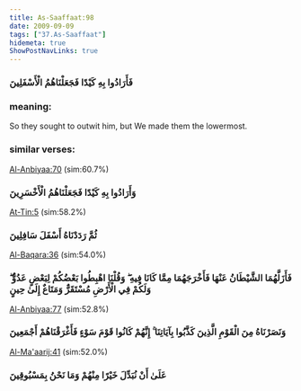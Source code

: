 ```yaml
---
title: As-Saaffaat:98
date: 2009-09-09
tags: ["37.As-Saaffaat"]
hidemeta: true 
ShowPostNavLinks: true 
---
```

### فَأَرَادُوا بِهِ كَيْدًا فَجَعَلْنَاهُمُ الْأَسْفَلِينَ
### meaning: 
So they sought to outwit him, but We made them the lowermost.
### similar verses: 

[Al-Anbiyaa:70](/21/70) (sim:60.7%)

### وَأَرَادُوا بِهِ كَيْدًا فَجَعَلْنَاهُمُ الْأَخْسَرِينَ

[At-Tin:5](/95/5) (sim:58.2%)

### ثُمَّ رَدَدْنَاهُ أَسْفَلَ سَافِلِينَ

[Al-Baqara:36](/2/36) (sim:54.0%)

### فَأَزَلَّهُمَا الشَّيْطَانُ عَنْهَا فَأَخْرَجَهُمَا مِمَّا كَانَا فِيهِ ۖ وَقُلْنَا اهْبِطُوا بَعْضُكُمْ لِبَعْضٍ عَدُوٌّ ۖ وَلَكُمْ فِي الْأَرْضِ مُسْتَقَرٌّ وَمَتَاعٌ إِلَىٰ حِينٍ

[Al-Anbiyaa:77](/21/77) (sim:52.8%)

### وَنَصَرْنَاهُ مِنَ الْقَوْمِ الَّذِينَ كَذَّبُوا بِآيَاتِنَا ۚ إِنَّهُمْ كَانُوا قَوْمَ سَوْءٍ فَأَغْرَقْنَاهُمْ أَجْمَعِينَ

[Al-Ma'aarij:41](/70/41) (sim:52.0%)

### عَلَىٰ أَنْ نُبَدِّلَ خَيْرًا مِنْهُمْ وَمَا نَحْنُ بِمَسْبُوقِينَ

